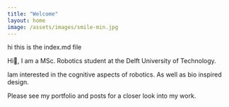 ```yaml
---
title: "Welcome"
layout: home
image: /assets/images/smile-min.jpg
---
```


hi this is the index.md file


Hi👋, I am a MSc. Robotics student at the Delft University of Technology.

Iam interested in the cognitive aspects of robotics. As well as bio inspired design.


Please see my portfolio and posts for a closer look into my work. 
